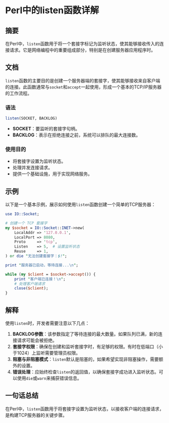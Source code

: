 <!--
Meta Description: # Perl中的listen函数详解 ## 摘要 在Perl中，`listen`函数用于将一个套接字标记为监听状态，使其能够接收传入的连接请求。它是网络编程中的重要组成部分，特别是在创建服务器应用程序时。 ## 文档 `listen`函数的主要目的是创建一个服务器端的套接字，使其能够接收来自客户端的...
Meta Keywords: listen, socket, 在perl中, accept, perl
-->

# Perl中的listen函数详解

## 摘要
在Perl中，`listen`函数用于将一个套接字标记为监听状态，使其能够接收传入的连接请求。它是网络编程中的重要组成部分，特别是在创建服务器应用程序时。

## 文档
`listen`函数的主要目的是创建一个服务器端的套接字，使其能够接收来自客户端的连接。此函数通常与`socket`和`accept`一起使用，形成一个基本的TCP/IP服务器的工作流程。

### 语法
```perl
listen(SOCKET, BACKLOG)
```

- **SOCKET**：要监听的套接字句柄。
- **BACKLOG**：表示在拒绝连接之前，系统可以排队的最大连接数。

### 使用目的
- 将套接字设置为监听状态。
- 处理并发连接请求。
- 提供一个基础设施，用于实现网络服务。

## 示例
以下是一个基本示例，展示如何使用`listen`函数创建一个简单的TCP服务器：

```perl
use IO::Socket;

# 创建一个 TCP 套接字
my $socket = IO::Socket::INET->new(
    LocalAddr => '127.0.0.1',
    LocalPort => 8080,
    Proto     => 'tcp',
    Listen    => 5,  # 设置监听状态
    Reuse     => 1,
) or die "无法创建套接字：$!";

print "服务器已启动，等待连接...\n";

while (my $client = $socket->accept()) {
    print "客户端已连接！\n";
    # 处理客户端请求
    close($client);
}
```

## 解释
使用`listen`时，开发者需要注意以下几点：

1. **BACKLOG参数**：该参数指定了等待连接的最大数量。如果队列已满，新的连接请求可能会被拒绝。
2. **套接字权限**：确保在创建和监听套接字时，有足够的权限。有时在低端口（小于1024）上监听需要管理员权限。
3. **阻塞与非阻塞模式**：`listen`默认是阻塞的，如果希望实现非阻塞操作，需要额外的设置。
4. **错误处理**：应始终检查`listen`的返回值，以确保套接字成功进入监听状态。可以使用`die`或`warn`来捕获错误信息。

## 一句话总结
在Perl中，`listen`函数用于将套接字设置为监听状态，以接收客户端的连接请求，是构建TCP服务器的关键步骤。